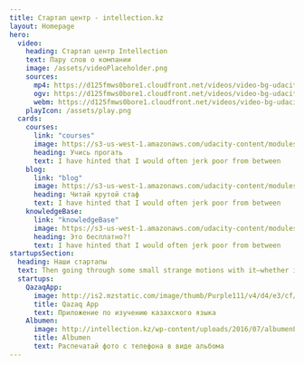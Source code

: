 ```yaml
---
title: Стартап центр - intellection.kz
layout: Homepage
hero:
  video:
    heading: Стартап центр Intellection
    text: Пару слов о компании
    image: /assets/videoPlaceholder.png
    sources:
      mp4: https://d125fmws0bore1.cloudfront.net/videos/video-bg-udacity.mp4
      ogv: https://d125fmws0bore1.cloudfront.net/videos/video-bg-udacity.ogv
      webm: https://d125fmws0bore1.cloudfront.net/videos/video-bg-udacity.webm
    playIcon: /assets/play.png
  cards:
    courses:
      link: "courses"
      image: https://s3-us-west-1.amazonaws.com/udacity-content/modules/module-nd-intro-to-programming%401x.png
      heading: Учись прогать
      text: I have hinted that I would often jerk poor from between
    blog:
      link: "blog"
      image: https://s3-us-west-1.amazonaws.com/udacity-content/modules/module-partner-f8%401x.png
      heading: Читай крутой стаф
      text: I have hinted that I would often jerk poor from between
    knowledgeBase:
      link: "knowledgeBase"
      image: https://s3-us-west-1.amazonaws.com/udacity-content/modules/module-nd-digital-marketing%401x.png
      heading: Это бесплатно?!
      text: I have hinted that I would often jerk poor from between
startupsSection:
  heading: Наши стартапы
  text: Then going through some small strange motions with it—whether indispensable to the
  startups:
    QazaqApp:
      image: http://is2.mzstatic.com/image/thumb/Purple111/v4/d4/e3/cf/d4e3cf6b-bdb0-26c0-8553-4683955968a2/source/175x175bb.jpg
      title: Qazaq App
      text: Приложение по изучению казахского языка
    Albumen:
      image: http://intellection.kz/wp-content/uploads/2016/07/albumenLogo-300x300.jpg
      title: Albumen
      text: Распечатай фото с телефона в виде альбома
---
```

